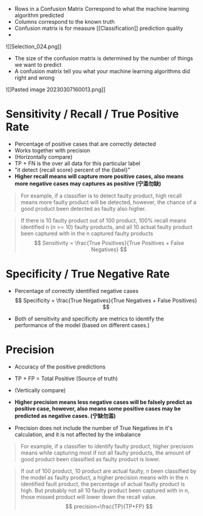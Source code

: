 - Rows in a Confusion Matrix Correspond to what the machine learning algorithm predicted
- Columns correspond to the known truth
- Confusion matrix is for measure [[Classification]] prediction quality
- 
![[Selection_024.png]]

- The size of the confusion matrix is determined by the number of things we want to predict
- A confusion matrix tell you what your machine learning algorithms did right and wrong

![[Pasted image 20230307160013.png]]


# Sensitivity / Recall / True Positive Rate 
- Percentage of positive cases that are correctly detected 
- Works together with precision
- (Horizontally compare)
- TP + FN is the over all data for this particular label
- "it detect {recall score} percent of the {label}"
- **Higher recall means will capture more positive cases, also means more negative cases may captures as positive (宁滥勿缺)**

> For example, if a classifier is to detect faulty product, high recall means more faulty product will be detected, however, the chance of a good product been detected as faulty also higher. 

> If there is 10 faulty product out of 100 product, 100% recall means identified n (n >= 10) faulty products, and all 10 actual faulty product been captured with in the n captured faulty products
$$
Sensitivity = \frac{True Positives}{True Positives + False Negatives}
$$

# Specificity / True Negative Rate
- Percentage of correctly identified negative cases
$$
Specificity = \frac{True Negatives}{True Negatives + False Positives}
$$

- Both of sensitivity and specificity are metrics to identify the performance of the model (based on different cases.)

# Precision
- Accuracy of the positive predictions
- TP + FP = Total Positive (Source of truth)
- (Vertically compare)
- **Higher precision means less negative cases will be falsely predict as positive case, however, also means some positive cases may be predicted as negative cases. (宁缺勿滥)**

- Precision does not include the number of True Negatives in it's calculation, and it is not affected by the imbalance

> For example, if a classifier to identify faulty product, higher precision means while capturing most if not all faulty products, the amount of good product been classified as faulty product is lower. 

> If out of 100 product, 10 product are actual faulty, n been classified by the model as faulty product, a higher precision means with in the n identified fault product, the percentage of actual faulty product is high. But probably not all 10 faulty product been captured with in n, those missed product will lower down the recall value. 
$$
precision=\frac{TP}{TP+FP}
$$